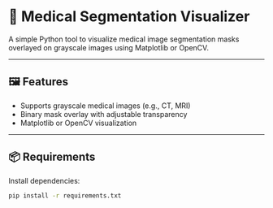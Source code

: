 # 🧠 Medical Segmentation Visualizer

A simple Python tool to visualize medical image segmentation masks overlayed on grayscale images using Matplotlib or OpenCV.

---

## 🖼️ Features
- Supports grayscale medical images (e.g., CT, MRI)
- Binary mask overlay with adjustable transparency
- Matplotlib or OpenCV visualization

---

## 📦 Requirements

Install dependencies:

```bash
pip install -r requirements.txt
